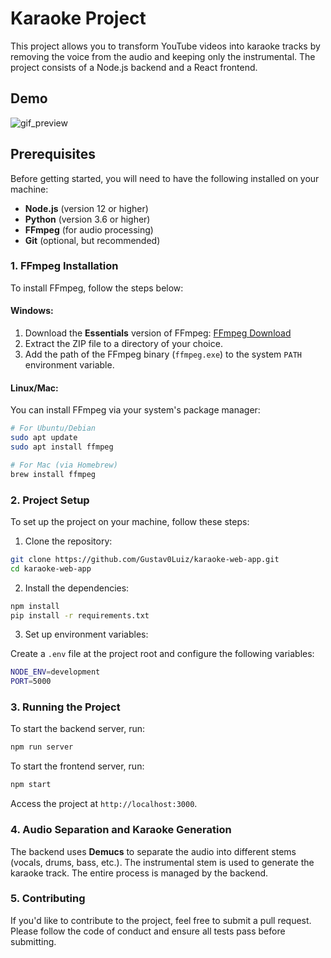 
# Karaoke Project

This project allows you to transform YouTube videos into karaoke tracks by removing the voice from the audio and keeping only the instrumental. The project consists of a Node.js backend and a React frontend.

## Demo

![gif_preview](https://github.com/user-attachments/assets/4bac30d6-d4ae-46b6-a9c1-f8124fda6b04)


## Prerequisites

Before getting started, you will need to have the following installed on your machine:

- **Node.js** (version 12 or higher)
- **Python** (version 3.6 or higher)
- **FFmpeg** (for audio processing)
- **Git** (optional, but recommended)

### 1. FFmpeg Installation

To install FFmpeg, follow the steps below:

#### Windows:

1. Download the **Essentials** version of FFmpeg: [FFmpeg Download](https://www.gyan.dev/ffmpeg/builds/)
2. Extract the ZIP file to a directory of your choice.
3. Add the path of the FFmpeg binary (`ffmpeg.exe`) to the system `PATH` environment variable.

#### Linux/Mac:

You can install FFmpeg via your system's package manager:

```bash
# For Ubuntu/Debian
sudo apt update
sudo apt install ffmpeg

# For Mac (via Homebrew)
brew install ffmpeg
```

### 2. Project Setup

To set up the project on your machine, follow these steps:

1. Clone the repository:

```bash
git clone https://github.com/Gustav0Luiz/karaoke-web-app.git
cd karaoke-web-app
```

2. Install the dependencies:

```bash
npm install
pip install -r requirements.txt
```

3. Set up environment variables:

Create a `.env` file at the project root and configure the following variables:

```bash
NODE_ENV=development
PORT=5000
```

### 3. Running the Project

To start the backend server, run:

```bash
npm run server
```

To start the frontend server, run:

```bash
npm start
```

Access the project at `http://localhost:3000`.

### 4. Audio Separation and Karaoke Generation

The backend uses **Demucs** to separate the audio into different stems (vocals, drums, bass, etc.). The instrumental stem is used to generate the karaoke track. The entire process is managed by the backend.

### 5. Contributing

If you'd like to contribute to the project, feel free to submit a pull request. Please follow the code of conduct and ensure all tests pass before submitting.
